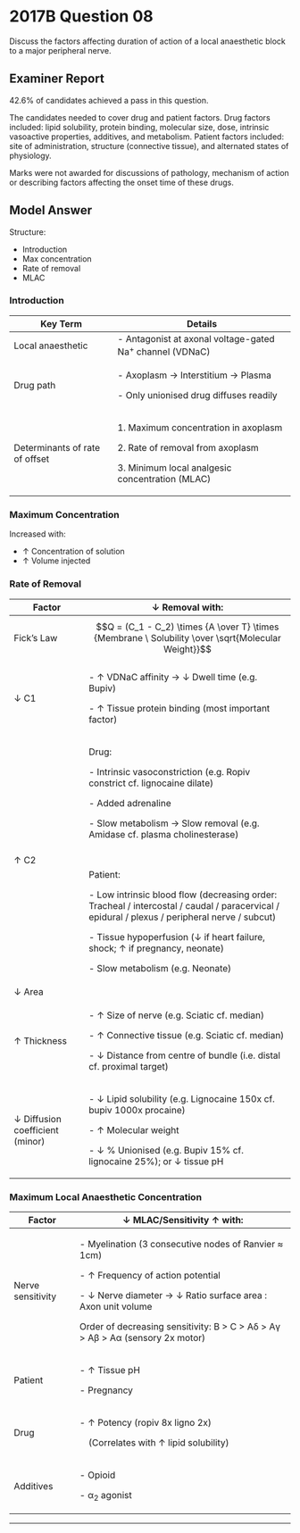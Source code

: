 # 2017B Question 08 
Discuss the factors affecting duration of action of a local anaesthetic block to a major peripheral nerve.



## Examiner Report
42.6% of candidates achieved a pass in this question.


The candidates needed to cover drug and patient factors. Drug factors included: lipid solubility, protein binding, molecular size, dose, intrinsic vasoactive properties, additives, and metabolism. Patient factors included: site of administration, structure (connective tissue), and alternated states of physiology.


Marks were not awarded for discussions of pathology, mechanism of action or describing factors affecting the onset time of these drugs.

## Model Answer
Structure:
- Introduction
- Max concentration
- Rate of removal
- MLAC

### Introduction

|Key Term|Details|
| -- | -- |
|Local anaesthetic|- Antagonist at axonal voltage-gated Na<sup>+</sup> channel (VDNaC)|
|Drug path|<p>- Axoplasm → Interstitium → Plasma</p><p>- Only unionised drug diffuses readily</p>|
|Determinants of rate of offset|<p>1. Maximum concentration in axoplasm</p><p>2. Rate of removal from axoplasm</p><p>3. Minimum local analgesic concentration (MLAC)</p>|

### Maximum Concentration
Increased with:
- ↑ Concentration of solution
- ↑ Volume injected

### Rate of Removal

|Factor|↓ Removal with:|
| -- | -- |
|Fick’s Law|$$Q = (C_1 - C_2) \times {A \over T}  \times {Membrane \ Solubility \over \sqrt{Molecular Weight}}$$|
|↓ C1|<p>- ↑ VDNaC affinity → ↓ Dwell time (e.g. Bupiv)</p><p>- ↑ Tissue protein binding (most important factor)</p>|
|↑ C2|<p>Drug:</p><p>- Intrinsic vasoconstriction (e.g. Ropiv constrict cf. lignocaine dilate)</p><p>- Added adrenaline</p><p>- Slow metabolism → Slow removal (e.g. Amidase cf. plasma cholinesterase)</p><br><p>Patient:</p><p>- Low intrinsic blood flow (decreasing order: Tracheal / intercostal / caudal / paracervical / epidural / plexus / peripheral nerve / subcut)</p><p>- Tissue hypoperfusion (↓ if heart failure, shock; ↑ if pregnancy, neonate)</p><p>- Slow metabolism (e.g. Neonate)</p>|
|↓ Area||
|↑ Thickness|<p>- ↑ Size of nerve (e.g. Sciatic cf. median) </p><p>- ↑ Connective tissue (e.g. Sciatic cf. median)</p><p>- ↓ Distance from centre of bundle (i.e. distal cf. proximal target)</p>|
|↓ Diffusion coefficient (minor)|<p>- ↓ Lipid solubility (e.g. Lignocaine 150x cf. bupiv 1000x procaine)</p><p>- ↑ Molecular weight</p><p>- ↓ % Unionised (e.g. Bupiv 15% cf. lignocaine 25%); or ↓ tissue pH</p>|

### Maximum Local Anaesthetic Concentration

|Factor|↓ MLAC/Sensitivity ↑ with:|
| -- | -- |
|Nerve sensitivity|<p>- Myelination (3 consecutive nodes of Ranvier ≈ 1cm)</p><p>- ↑ Frequency of action potential</p><p>- ↓ Nerve diameter → ↓ Ratio surface area : Axon unit volume</p><p>Order of decreasing sensitivity: B > C > Aδ > Aγ > Aβ > Aα (sensory 2x motor)</p>|
|Patient|<p>- ↑ Tissue pH</p><p>- Pregnancy</p>|
|Drug|<p>- ↑ Potency (ropiv 8x ligno 2x)</p><p>&emsp;(Correlates with ↑ lipid solubility)</p>|
|Additives|<p>- Opioid</p><p>- α<sub>2</sub> agonist</p>|



--- 

